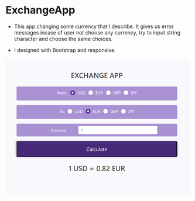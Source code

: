 # ExchangeApp
 
- This app changing some currency that I describe. It gives us error messages incase of user not choose any currency, try to input string character and choose the same choices.

- I designed with Bootstrap and responsive.

![](screenShot.png)
